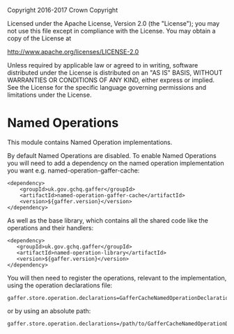 Copyright 2016-2017 Crown Copyright

Licensed under the Apache License, Version 2.0 (the "License");
you may not use this file except in compliance with the License.
You may obtain a copy of the License at

  http://www.apache.org/licenses/LICENSE-2.0

Unless required by applicable law or agreed to in writing, software
distributed under the License is distributed on an "AS IS" BASIS,
WITHOUT WARRANTIES OR CONDITIONS OF ANY KIND, either express or implied.
See the License for the specific language governing permissions and
limitations under the License.


Named Operations
================
This module contains Named Operation implementations.

By default Named Operations are disabled. To enable Named Operations you will need to add a dependency on the
named operation implementation you want e.g. named-operation-gaffer-cache:

```
<dependency>
    <groupId>uk.gov.gchq.gaffer</groupId>
    <artifactId>named-operation-gaffer-cache</artifactId>
    <version>${gaffer.version}</version>
</dependency>
```

As well as the base library, which contains all the shared code like the operations and their handlers:

```
<dependency>
   <groupId>uk.gov.gchq.gaffer</groupId>
   <artifactId>named-operation-library</artifactId>
   <version>${gaffer.version}</version>
</dependency>
```


You will then need to register the operations, relevant to the implementation, using the operation declarations file:
```
gaffer.store.operation.declarations=GafferCacheNamedOperationDeclarations.json
```

or by using an absolute path:
```
gaffer.store.operation.declarations=/path/to/GafferCacheNamedOperationDeclarations.json
```
